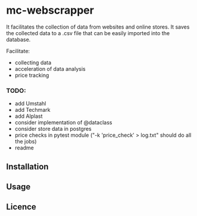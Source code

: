 # mc-webscrapper
It facilitates the collection of data from websites and online stores. It saves the collected data to a .csv file that can be easily imported into the database.

Facilitate:
- collecting data
- acceleration of data analysis
- price tracking

### TODO: ###
- add Umstahl
- add Techmark
- add Alplast
- consider implementation of @dataclass
- consider store data in postgres
- price checks in pytest module ("-k 'price_check' > log.txt" should do all the jobs)
- readme

## Installation
## Usage
## Licence